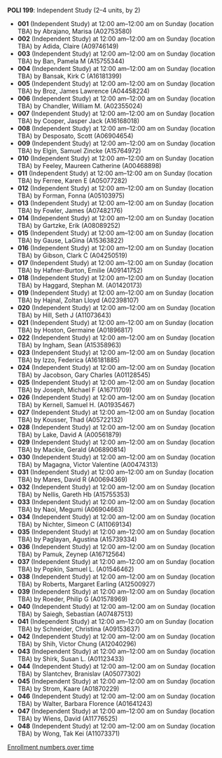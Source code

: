**POLI 199**: Independent Study (2–4 units, by 2)

- **001** (Independent Study) at 12:00 am–12:00 am on Sunday (location TBA) by Abrajano, Marisa (A02753580)
- **002** (Independent Study) at 12:00 am–12:00 am on Sunday (location TBA) by Adida, Claire (A09746149)
- **003** (Independent Study) at 12:00 am–12:00 am on Sunday (location TBA) by Ban, Pamela M (A15755344)
- **004** (Independent Study) at 12:00 am–12:00 am on Sunday (location TBA) by Bansak, Kirk C (A16181399)
- **005** (Independent Study) at 12:00 am–12:00 am on Sunday (location TBA) by Broz, James Lawrence (A04458224)
- **006** (Independent Study) at 12:00 am–12:00 am on Sunday (location TBA) by Chandler, William M. (A02355024)
- **007** (Independent Study) at 12:00 am–12:00 am on Sunday (location TBA) by Cooper, Jasper Jack (A16168018)
- **008** (Independent Study) at 12:00 am–12:00 am on Sunday (location TBA) by Desposato, Scott (A06904654)
- **009** (Independent Study) at 12:00 am–12:00 am on Sunday (location TBA) by Elgin, Samuel Zincke (A15764972)
- **010** (Independent Study) at 12:00 am–12:00 am on Sunday (location TBA) by Feeley, Maureen Catherine (A00468898)
- **011** (Independent Study) at 12:00 am–12:00 am on Sunday (location TBA) by Ferree, Karen E (A05077282)
- **012** (Independent Study) at 12:00 am–12:00 am on Sunday (location TBA) by Forman, Fonna (A05103975)
- **013** (Independent Study) at 12:00 am–12:00 am on Sunday (location TBA) by Fowler, James (A07482176)
- **014** (Independent Study) at 12:00 am–12:00 am on Sunday (location TBA) by Gartzke, Erik (A08089252)
- **015** (Independent Study) at 12:00 am–12:00 am on Sunday (location TBA) by Gause, LaGina (A15363822)
- **016** (Independent Study) at 12:00 am–12:00 am on Sunday (location TBA) by Gibson, Clark C (A04250519)
- **017** (Independent Study) at 12:00 am–12:00 am on Sunday (location TBA) by Hafner-Burton, Emilie (A09141752)
- **018** (Independent Study) at 12:00 am–12:00 am on Sunday (location TBA) by Haggard, Stephan M. (A01420173)
- **019** (Independent Study) at 12:00 am–12:00 am on Sunday (location TBA) by Hajnal, Zoltan Lloyd (A02398107)
- **020** (Independent Study) at 12:00 am–12:00 am on Sunday (location TBA) by Hill, Seth J (A11073643)
- **021** (Independent Study) at 12:00 am–12:00 am on Sunday (location TBA) by Hoston, Germaine (A01896817)
- **022** (Independent Study) at 12:00 am–12:00 am on Sunday (location TBA) by Ingham, Sean (A15358963)
- **023** (Independent Study) at 12:00 am–12:00 am on Sunday (location TBA) by Izzo, Federica (A16181885)
- **024** (Independent Study) at 12:00 am–12:00 am on Sunday (location TBA) by Jacobson, Gary Charles (A01128545)
- **025** (Independent Study) at 12:00 am–12:00 am on Sunday (location TBA) by Joseph, Michael F (A16711709)
- **026** (Independent Study) at 12:00 am–12:00 am on Sunday (location TBA) by Kernell, Samuel H. (A01935467)
- **027** (Independent Study) at 12:00 am–12:00 am on Sunday (location TBA) by Kousser, Thad (A05722132)
- **028** (Independent Study) at 12:00 am–12:00 am on Sunday (location TBA) by Lake, David A (A00561879)
- **029** (Independent Study) at 12:00 am–12:00 am on Sunday (location TBA) by Mackie, Gerald (A06890814)
- **030** (Independent Study) at 12:00 am–12:00 am on Sunday (location TBA) by Magagna, Victor Valentine (A00474313)
- **031** (Independent Study) at 12:00 am–12:00 am on Sunday (location TBA) by Mares, David R (A00694369)
- **032** (Independent Study) at 12:00 am–12:00 am on Sunday (location TBA) by Nellis, Gareth Hb (A15755353)
- **033** (Independent Study) at 12:00 am–12:00 am on Sunday (location TBA) by Naoi, Megumi (A06904663)
- **034** (Independent Study) at 12:00 am–12:00 am on Sunday (location TBA) by Nichter, Simeon C (A11069134)
- **035** (Independent Study) at 12:00 am–12:00 am on Sunday (location TBA) by Paglayan, Agustina (A15739334)
- **036** (Independent Study) at 12:00 am–12:00 am on Sunday (location TBA) by Pamuk, Zeynep (A16712564)
- **037** (Independent Study) at 12:00 am–12:00 am on Sunday (location TBA) by Popkin, Samuel L. (A01546462)
- **038** (Independent Study) at 12:00 am–12:00 am on Sunday (location TBA) by Roberts, Margaret Earling (A12500927)
- **039** (Independent Study) at 12:00 am–12:00 am on Sunday (location TBA) by Roeder, Philip G (A01578969)
- **040** (Independent Study) at 12:00 am–12:00 am on Sunday (location TBA) by Saiegh, Sebastian (A07487513)
- **041** (Independent Study) at 12:00 am–12:00 am on Sunday (location TBA) by Schneider, Christina (A09153637)
- **042** (Independent Study) at 12:00 am–12:00 am on Sunday (location TBA) by Shih, Victor Chung (A12040296)
- **043** (Independent Study) at 12:00 am–12:00 am on Sunday (location TBA) by Shirk, Susan L. (A01123433)
- **044** (Independent Study) at 12:00 am–12:00 am on Sunday (location TBA) by Slantchev, Branislav (A05077302)
- **045** (Independent Study) at 12:00 am–12:00 am on Sunday (location TBA) by Strom, Kaare (A01870229)
- **046** (Independent Study) at 12:00 am–12:00 am on Sunday (location TBA) by Walter, Barbara Florence (A01641243)
- **047** (Independent Study) at 12:00 am–12:00 am on Sunday (location TBA) by Wiens, David (A11776525)
- **048** (Independent Study) at 12:00 am–12:00 am on Sunday (location TBA) by Wong, Tak Kei (A11073371)

[Enrollment numbers over time](./POLI199.tsv)
